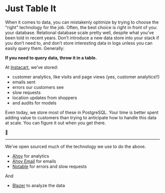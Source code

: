 # Just Table It

When it comes to data, you can mistakenly optimize by trying to choose the “right” technology for the job. Often, the best choice is right in front of you: your database. Relational database scale pretty well, despite what you’ve been told in recent years. Don’t introduce a new data store into your stack if you don’t need to, and don’t store interesting data in logs unless you can easily query them. Generally:

**If you need to query data, throw it in a table.**

At [Instacart](https://www.instacart.com), we’ve stored:

- customer analytics, like visits and page views (yes, customer analytics!!)
- emails sent
- errors our customers see
- slow requests
- location updates from shoppers
- and audits for models

Even today, we store most of these in PostgreSQL. Your time is better spent adding value to customers than trying to anticipate how to handle this data at scale. You can figure it out when you get there.

:mount_fuji:

---

We’ve open sourced much of the technology we use to do the above.

- [Ahoy](https://github.com/ankane/ahoy) for analytics
- [Ahoy Email](https://github.com/ankane/ahoy_email) for emails
- [Notable](https://github.com/ankane/notable) for errors and slow requests

And

- [Blazer](https://github.com/ankane/blazer) to analyze the data
